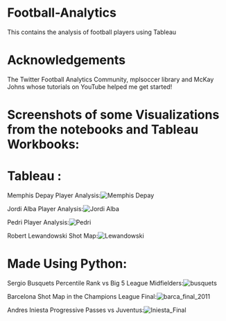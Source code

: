 # Football-Analytics

This contains the analysis of football players using  Tableau  

# Acknowledgements

The Twitter Football Analytics Community, mplsoccer library and McKay Johns whose tutorials on YouTube helped me get started!

# Screenshots of some Visualizations from the notebooks and Tableau Workbooks:

# Tableau :
Memphis Depay Player Analysis:![Memphis Depay](https://user-images.githubusercontent.com/66258607/126436866-95826194-d067-44ae-8e54-ed483fe7dd78.png)

Jordi Alba Player Analysis:![Jordi Alba](https://user-images.githubusercontent.com/66258607/126436946-35a79aa5-2927-4f4d-9575-38dbccbc090b.png)

Pedri Player Analysis:![Pedri](https://user-images.githubusercontent.com/66258607/126436986-99034ba0-550e-4eab-97ad-2e6b9fa95b21.png)

Robert Lewandowski Shot Map:![Lewandowski](https://user-images.githubusercontent.com/66258607/126437252-8ac2cb05-c66c-425e-95b7-aca396edc48b.png)



# Made Using Python:

Sergio Busquets Percentile Rank vs Big 5 League Midfielders:![busquets](https://user-images.githubusercontent.com/66258607/126437411-cadd586e-f0de-46da-a881-18b535300634.PNG)


Barcelona Shot Map in the Champions League Final:![barca_final_2011](https://user-images.githubusercontent.com/66258607/126437500-6ce5aca0-f631-49a6-b305-6ed8045d2f82.PNG)



Andres Iniesta Progressive Passes vs Juventus:![Iniesta_Final](https://user-images.githubusercontent.com/66258607/126437555-e031c9e7-c1dd-454a-8aaf-2a1c75b747b8.png)





